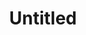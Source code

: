 ---
pid: LLB45
title: Untitled
location_transcription: 
zipcode: 
outside_phl: 
neighborhood: 
age: 
age_range: 
instagram: 
image_file_name: LLB_45.jpg
proposal_transcription: a quiet place - a place to prompt Philadelphians to sit in
  silence alone together, either for reflection, drawing, writing, reading, moving,
  etc. Social connection may be built outside or inside the space, but it's important
  that the place itself remain in silence. Not sure what it would look like.
topic: 
topic_summary: 
type: 
keywords_other: 
credit: 
image_labels: 
twitter: 
facebook: 
permalink: "/monuments/llb45/"
layout: item-page
---